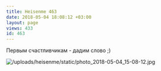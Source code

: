 ```yaml
---
title: Heisenme 463
date: 2018-05-04 18:08:12 +03:00
layout: page
views: 433
id: 463
---
```


Первым счастливчикам - дадим слово ;)



![/uploads/heisenme/static/photo_2018-05-04_15-08-12.jpg](/uploads/heisenme/static/photo_2018-05-04_15-08-12.jpg)
